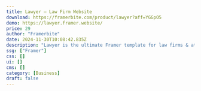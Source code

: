 ```yaml
---
title: Lawyer — Law Firm Website
download: https://framerbite.com/product/lawyer?aff=YGGpO5
demo: https://lawyer.framer.website/
price: 29
author: "Framerbite"
date: 2024-11-30T10:08:42.835Z
description: "Lawyer is the ultimate Framer template for law firms & attorneys. With 8 complete pages and full CMS support, manage your legal website hassle-free. Its colorful & trendy design enhances your professional image, while optimization ensures top-notch performance. Launch your website effortlessly with Framer's no-code interface, backed by world-class support to guide your success."
ssg: ["Framer"]
css: []
ui: []
cms: []
category: [Business]
draft: false
---
```

